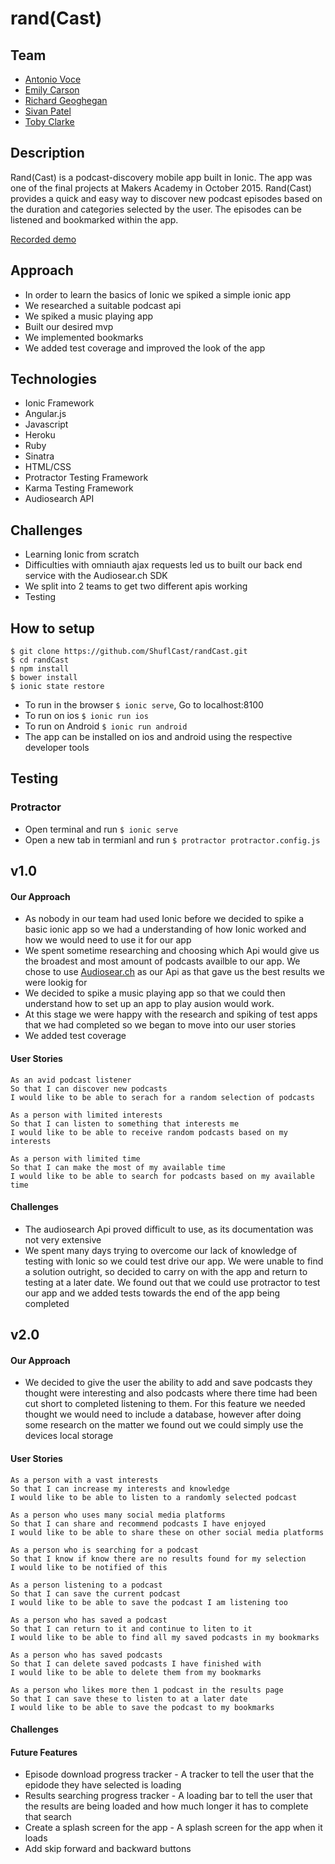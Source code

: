 rand(Cast)
===========

## Team

- [Antonio Voce](https://github.com/7091lapS)
- [Emily Carson](https://github.com/emily-jane)
- [Richard Geoghegan](https://github.com/richgeog)
- [Sivan Patel](https://github.com/sivanpatel)
- [Toby Clarke](https://github.com/Teeohbee)

## Description

Rand(Cast) is a podcast-discovery mobile app built in Ionic. The app was one of the final projects at Makers Academy in October 2015.
Rand(Cast) provides a quick and easy way to discover new podcast episodes based on the duration and categories selected by the user. The episodes can be listened and bookmarked within the app.

[Recorded demo](https://www.youtube.com/watch?v=CnNOxKSKrL8)

## Approach

* In order to learn the basics of Ionic we spiked a simple ionic app
* We researched a suitable podcast api
* We spiked a music playing app
* Built our desired mvp
* We implemented bookmarks
* We added test coverage and improved the look of the app

## Technologies

* Ionic Framework
* Angular.js
* Javascript
* Heroku
* Ruby
* Sinatra
* HTML/CSS
* Protractor Testing Framework
* Karma Testing Framework
* Audiosearch API

## Challenges

* Learning Ionic from scratch
* Difficulties with omniauth ajax requests led us to built our back end service with the Audiosear.ch SDK
* We split into 2 teams to get two different apis working
* Testing

## How to setup

````
$ git clone https://github.com/ShuflCast/randCast.git
$ cd randCast
$ npm install
$ bower install
$ ionic state restore
````

* To run in the browser `$ ionic serve`, Go to localhost:8100
* To run on ios `$ ionic run ios`
* To run on Android `$ ionic run android`
* The app can be installed on ios and android using the respective developer tools

## Testing
### Protractor
* Open terminal and run `$ ionic serve`
* Open a new tab in termianl and run `$ protractor protractor.config.js`

## v1.0

#### Our Approach

* As nobody in our team had used Ionic before we decided to spike a basic ionic app so we had a understanding of how Ionic worked and how we would need to use it for our app
* We spent sometime researching and choosing which Api would give us the broadest and most amount of podcasts availble to our app. We chose to use [Audiosear.ch](https://www.audiosear.ch/) as our Api as that gave us the best results we were lookig for
* We decided to spike a music playing app so that we could then understand how to set up an app to play ausion would work.
* At this stage we were happy with the research and spiking of test apps that we had completed so we began to move into our user stories
* We added test coverage

#### User Stories
````
As an avid podcast listener
So that I can discover new podcasts
I would like to be able to serach for a random selection of podcasts
````

````
As a person with limited interests
So that I can listen to something that interests me
I would like to be able to receive random podcasts based on my interests
````

````
As a person with limited time
So that I can make the most of my available time
I would like to be able to search for podcasts based on my available time
````

#### Challenges

* The audiosearch Api proved difficult to use, as its documentation was not very extensive
* We spent many days trying to overcome our lack of knowledge of testing with Ionic so we could test drive our app. We were unable to find a solution outright, so decided to carry on with the app and return to testing at a later date. We found out that we could use protractor to test our app and we added tests towards the end of the app being completed

## v2.0
#### Our Approach

* We decided to give the user the ability to add and save podcasts they thought were interesting and also podcasts where there time had been cut short to completed listening to them. For this feature we needed thought we would need to include a database, however after doing some research on the matter we found out we could simply use the devices local storage

#### User Stories
````
As a person with a vast interests
So that I can increase my interests and knowledge
I would like to be able to listen to a randomly selected podcast
````

````
As a person who uses many social media platforms
So that I can share and recommend podcasts I have enjoyed
I would like to be able to share these on other social media platforms
````

````
As a person who is searching for a podcast
So that I know if know there are no results found for my selection
I would like to be notified of this
````

````
As a person listening to a podcast
So that I can save the current podcast
I would like to be able to save the podcast I am listening too
````

````
As a person who has saved a podcast
So that I can return to it and continue to liten to it
I would like to be able to find all my saved podcasts in my bookmarks
````

````
As a person who has saved podcasts
So that I can delete saved podcasts I have finished with
I would like to be able to delete them from my bookmarks
````

````
As a person who likes more then 1 podcast in the results page
So that I can save these to listen to at a later date
I would like to be able to save the podcast to my bookmarks
````

#### Challenges

#### Future Features

* Episode download progress tracker - A tracker to tell the user that the epidode they have selected is loading
* Results searching progress tracker - A loading bar to tell the user that the results are being loaded and how much longer it has to complete that search
* Create a splash screen for the app - A splash screen for the app when it loads
* Add skip forward and backward buttons
